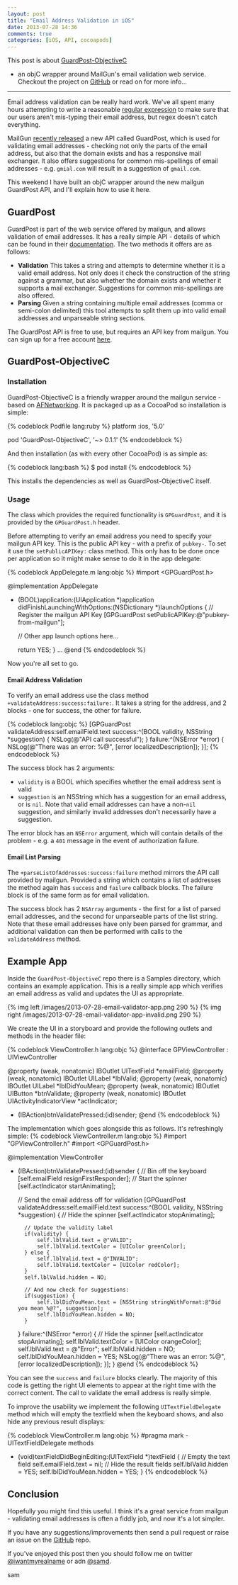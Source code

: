 ```yaml
---
layout: post
title: "Email Address Validation in iOS"
date: 2013-07-28 14:36
comments: true
categories: [iOS, API, cocoapods]
---
```


This post is about [GuardPost-ObjectiveC](https://github.com/sammyd/GuardPost-ObjectiveC)
 - an objC wrapper around MailGun's email validation web service. Checkout the
project on [GitHub](https://github.com/sammyd/GuardPost-ObjectiveC) or read on
for more info...

---------

Email address validation can be really hard work. We've all spent many hours
attempting to write a reasonable
[regular expression](http://stackoverflow.com/questions/201323/using-a-regular-expression-to-validate-an-email-address/719543#719543)
to make sure that our users aren't mis-typing their email address, but regex
doesn't catch everything.

MailGun [recently released](http://blog.mailgun.com/post/free-email-validation-api-for-web-forms/)
a new API called GuardPost, which is used for validating
email addresses - checking not only the parts of the email address, but also that
the domain exists and has a responsive mail exchanger. It also offers suggestions
for common mis-spellings of email addresses - e.g. `gmial.com` will result in a
suggestion of `gmail.com`.

This weekend I have built an objC wrapper around the new mailgun GuardPost API,
and I'll explain how to use it here.

<!-- more -->

## GuardPost

GuardPost is part of the web service offered by mailgun, and allows validation
of email addresses. It has a really simple API - details of which can be found
in their [documentation](http://documentation.mailgun.com/api-email-validation.html).
The two methods it offers are as follows:

- **Validation** This takes a string and attempts to determine whether it is a
valid email address. Not only does it check the construction of the string against
a grammar, but also whether the domain exists and whether it supports a mail
exchanger. Suggestions for common mis-spellings are also offered.
- **Parsing** Given a string containing multiple email addresses (comma or
semi-colon delimited) this tool attempts to split them up into valid email addresses
and unparseable string sections.

The GuardPost API is free to use, but requires an API key from mailgun. You can
sign up for a free account [here](https://mailgun.com/signupb?plan=free).


## GuardPost-ObjectiveC

### Installation

GuardPost-ObjectiveC is a friendly wrapper around the mailgun service - based on
[AFNetworking](https://github.com/AFNetworking/AFNetworking). It is packaged up
as a CocoaPod so installation is simple:

{% codeblock Podfile lang:ruby %}
platform :ios, '5.0'

pod 'GuardPost-ObjectiveC', '~> 0.1.1'
{% endcodeblock %}

And then installation (as with every other CocoaPod) is as simple as:

{% codeblock lang:bash %}
$ pod install
{% endcodeblock %}

This installs the dependencies as well as GuardPost-ObjectiveC itself.


### Usage

The class which provides the required functionality is `GPGuardPost`, and it
is provided by the `GPGuardPost.h` header.

Before attempting to verify an email address you need to specify your mailgun
API key. This is the public API key - with a prefix of `pubkey-`. To set it use
the `setPublicAPIKey:` class method. This only has to be done once per application
so it might make sense to do it in the app delegate:

{% codeblock AppDelegate.m lang:objc %}
#import <GPGuardPost.h>

@implementation AppDelegate

- (BOOL)application:(UIApplication *)application didFinishLaunchingWithOptions:(NSDictionary *)launchOptions
{
    // Register the mailgun API Key
    [GPGuardPost setPublicAPIKey:@"pubkey-from-mailgun"];

    // Other app launch options here...

    return YES;
}
...
@end
{% endcodeblock %}

Now you're all set to go.

#### Email Address Validation

To verify an email address use the class method
`+validateAddress:success:failure:`. It takes a string for the address, and 2
blocks - one for success, the other for failure.

{% codeblock lang:objc %}
[GPGuardPost validateAddress:self.emailField.text
                     success:^(BOOL validity, NSString *suggestion) {
                        NSLog(@"API call successful");
                     }
                     failure:^(NSError *error) {
                        NSLog(@"There was an error: %@", [error localizedDescription]);
                     }];
{% endcodeblock %}

The success block has 2 arguments:

- `validity` is a BOOL which specifies whether the email address sent is valid
- `suggestion` is an NSString which has a suggestion for an email address, or is
`nil`. Note that valid email addresses can have a non-`nil` suggestion, and
similarly invalid addresses don't necessarily have a suggestion.

The error block has an `NSError` argument, which will contain details of the
problem - e.g. a `401` message in the event of authorization failure.

#### Email List Parsing

The `+parseListOfAddresses:success:failure` method mirrors the API call provided
by mailgun. Provided a string which contains a list of addresses the method again
has `success` and `failure` callback blocks. The failure block is of the same form
as for email validation.

The success block has 2 `NSArray` arguments - the first for a list of parsed email
addresses, and the second for unparseable parts of the list string. Note that
these email addresses have only been parsed for grammar, and additional validation
can then be performed with calls to the `validateAddress` method.

## Example App

Inside the `GuardPost-ObjectiveC` repo there is a Samples directory, which contains
an example application. This is a really simple app which verifies an email address
as valid and updates the UI as appropriate.

{% img left /images/2013-07-28-email-validator-app.png 290 %}
{% img right /images/2013-07-28-email-validator-app-invalid.png 290 %}


We create the UI in a storyboard and provide the following outlets and methods
in the header file:

{% codeblock ViewController.h lang:objc %}
@interface GPViewController : UIViewController <UITextFieldDelegate>

@property (weak, nonatomic) IBOutlet UITextField *emailField;
@property (weak, nonatomic) IBOutlet UILabel *lblValid;
@property (weak, nonatomic) IBOutlet UILabel *lblDidYouMean;
@property (weak, nonatomic) IBOutlet UIButton *btnValidate;
@property (weak, nonatomic) IBOutlet UIActivityIndicatorView *actIndicator;

- (IBAction)btnValidatePressed:(id)sender;
@end
{% endcodeblock %}


The implementation which goes alongside this as follows. It's refreshingly
simple:
{% codeblock ViewController.m lang:objc %}
#import "GPViewController.h"
#import <GPGuardPost.h>

@implementation ViewController

- (IBAction)btnValidatePressed:(id)sender {
    // Bin off the keyboard
    [self.emailField resignFirstResponder];
    // Start the spinner
    [self.actIndicator startAnimating];
    
    // Send the email address off for validation
    [GPGuardPost validateAddress:self.emailField.text success:^(BOOL validity, NSString *suggestion) {
        // Hide the spinner
        [self.actIndicator stopAnimating];
        
        // Update the validity label
        if(validity) {
            self.lblValid.text = @"VALID";
            self.lblValid.textColor = [UIColor greenColor];
        } else {
            self.lblValid.text = @"INVALID";
            self.lblValid.textColor = [UIColor redColor];
        }
        self.lblValid.hidden = NO;
        
        // And now check for suggestions:
        if(suggestion) {
            self.lblDidYouMean.text = [NSString stringWithFormat:@"Did you mean %@?", suggestion];
            self.lblDidYouMean.hidden = NO;
        }
    } failure:^(NSError *error) {
        // Hide the spinner
        [self.actIndicator stopAnimating];
        self.lblValid.textColor = [UIColor orangeColor];
        self.lblValid.text = @"Error";
        self.lblValid.hidden = NO;
        self.lblDidYouMean.hidden = YES;
        NSLog(@"There was an error: %@", [error localizedDescription]);
    }];
}
@end
{% endcodeblock %}

You can see the `success` and `failure` blocks clearly. The majority of this code
is getting the right UI elements to appear at the right time with the correct
content. The call to validate the email address is really simple.

To improve the usability we implement the following `UITextFieldDelegate` method
which will empty the textfield when the keyboard shows, and also hide any previous
result displays:

{% codeblock ViewController.m lang:objc %}
#pragma mark - UITextFieldDelegate methods
- (void)textFieldDidBeginEditing:(UITextField *)textField
{
    // Empty the text field
    self.emailField.text = nil;
    // Hide the result fields
    self.lblValid.hidden = YES;
    self.lblDidYouMean.hidden = YES;
}
{% endcodeblock %}


## Conclusion

Hopefully you might find this useful. I think it's a great service from mailgun - 
validating email addresses is often a fiddly job, and now it's a lot simpler.

If you have any suggestions/improvements then send a pull request or raise an
issue on the [GitHub](https://github.com/sammyd/GuardPost-ObjectiveC) repo.

If you've enjoyed this post then you should follow me on twitter 
[@iwantmyrealname](https://twitter.com/iwantmyrealname) or adn 
[@samd](https://app.net/samd).

sam